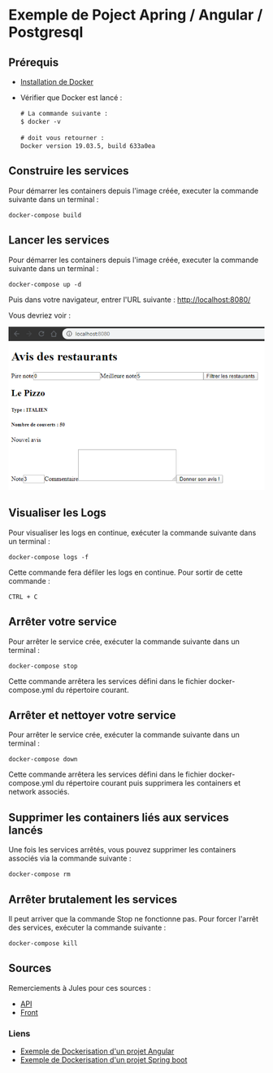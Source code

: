 # Exemple de Poject Apring / Angular / Postgresql

## Prérequis

- [Installation de Docker](../../../docs/installation/docker_install.html)
- Vérifier que Docker est lancé :

  ```shell
  # La commande suivante :
  $ docker -v

  # doit vous retourner :
  Docker version 19.03.5, build 633a0ea
  ```

## Construire les services

Pour démarrer les containers depuis l'image créée, executer la commande suivante dans un terminal :

```shell
docker-compose build
```

## Lancer les services

Pour démarrer les containers depuis l'image créée, executer la commande suivante dans un terminal :

```shell
docker-compose up -d
```

Puis dans votre navigateur, entrer l'URL suivante : <http://localhost:8080/>

Vous devriez voir :

![Resultat](resources/result-dockercompose-4.png)

## Visualiser les Logs

Pour visualiser les logs en continue, exécuter la commande suivante dans un terminal :

```shell
docker-compose logs -f
```

Cette commande fera défiler les logs en continue. Pour sortir de cette commande :

```shell
CTRL + C
```

## Arrêter votre service

Pour arrêter le service crée, exécuter la commande suivante dans un terminal :

```shell
docker-compose stop
```

Cette commande arrêtera les services défini dans le fichier docker-compose.yml du répertoire courant.

## Arrêter et nettoyer votre service

Pour arrêter le service crée, exécuter la commande suivante dans un terminal :

```shell
docker-compose down
```

Cette commande arrêtera les services défini dans le fichier docker-compose.yml du répertoire courant puis supprimera les containers et network associés.

## Supprimer les containers liés aux services lancés

Une fois les services arrêtés, vous pouvez supprimer les containers associés via la commande suivante :

```shell
docker-compose rm
```

## Arrêter brutalement les services

Il peut arriver que la commande Stop ne fonctionne pas. Pour forcer l'arrêt des services, exécuter la commande suivante :

```shell
docker-compose kill
```

## Sources

Remerciements à Jules pour ces sources :

- [API](https://github.com/jlsgrand/restaurant-api)
- [Front](https://stackblitz.com/edit/jlsgrand-restaurant-review)

### Liens

- [Exemple de Dockerisation d'un projet Angular](https://malcoded.com/posts/angular-docker/)
- [Exemple de Dockerisation d'un projet Spring boot](https://dzone.com/articles/build-package-and-run-spring-boot-apps-with-docker)
